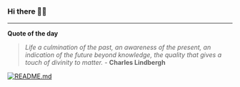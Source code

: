 ### Hi there 👋🏻


---

**Quote of the day**

> *Life a culmination of the past, an awareness of the present, an indication of the future beyond knowledge, the quality that gives a touch of divinity to matter.* - **Charles Lindbergh** 

[![README.md](https://github.com/marcolovazzano/marcolovazzano/actions/workflows/readme.yml/badge.svg?branch=main)](https://github.com/marcolovazzano/marcolovazzano/actions/workflows/readme.yml)
